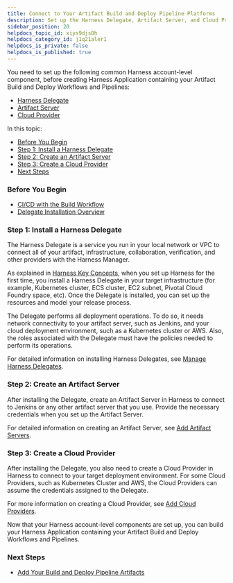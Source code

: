 ```yaml
---
title: Connect to Your Artifact Build and Deploy Pipeline Platforms
description: Set up the Harness Delegate, Artifact Server, and Cloud Provider for the Pipeline.
sidebar_position: 20
helpdocs_topic_id: xiys9djs0h
helpdocs_category_id: j1q21aler1
helpdocs_is_private: false
helpdocs_is_published: true
---
```


You need to set up the following common Harness account-level component, before creating Harness Application containing your Artifact Build and Deploy Workflows and Pipelines:

* [Harness Delegate](1-harness-accountsetup.md#step-1-install-a-harness-delegate)
* [Artifact Server](1-harness-accountsetup.md#step-2-create-an-artifact-server)
* [Cloud Provider](1-harness-accountsetup.md#step-3-create-a-cloud-provider)

In this topic:

* [Before You Begin](1-harness-accountsetup.md#before-you-begin)
* [Step 1: Install a Harness Delegate](1-harness-accountsetup.md#step-1-install-a-harness-delegate)
* [Step 2: Create an Artifact Server](1-harness-accountsetup.md#step-2-create-an-artifact-server)
* [Step 3: Create a Cloud Provider](1-harness-accountsetup.md#step-3-create-a-cloud-provider)
* [Next Steps](1-harness-accountsetup.md#next-steps)

### Before You Begin

* [CI/CD with the Build Workflow](../concepts-cd/deployment-types/ci-cd-with-the-build-workflow.md)
* [Delegate Installation Overview](https://docs.harness.io/article/igftn7rrtg-delegate-installation-overview)

### Step 1: Install a Harness Delegate

The Harness Delegate is a service you run in your local network or VPC to connect all of your artifact, infrastructure, collaboration, verification, and other providers with the Harness Manager.

As explained in [Harness Key Concepts](https://docs.harness.io/article/4o7oqwih6h-harness-key-concepts), when you set up Harness for the first time, you install a Harness Delegate in your target infrastructure (for example, Kubernetes cluster, ECS cluster, EC2 subnet, Pivotal Cloud Foundry space, etc). Once the Delegate is installed, you can set up the resources and model your release process.

The Delegate performs all deployment operations. To do so, it needs network connectivity to your artifact server, such as Jenkins, and your cloud deployment environment, such as a Kubernetes cluster or AWS. Also, the roles associated with the Delegate must have the policies needed to perform its operations.

For detailed information on installing Harness Delegates, see [Manage Harness Delegates](https://docs.harness.io/category/gyd73rp7np-manage-delegates).

### Step 2: Create an Artifact Server

After installing the Delegate, create an Artifact Server in Harness to connect to Jenkins or any other artifact server that you use. Provide the necessary credentials when you set up the Artifact Server.

For detailed information on creating an Artifact Server, see [Add Artifact Servers](https://docs.harness.io/article/7dghbx1dbl-configuring-artifact-server).

### Step 3: Create a Cloud Provider

After installing the Delegate, you also need to create a Cloud Provider in Harness to connect to your target deployment environment. For some Cloud Providers, such as Kubernetes Cluster and AWS, the Cloud Providers can assume the credentials assigned to the Delegate.

For more information on creating a Cloud Provider, see [Add Cloud Providers](https://docs.harness.io/article/whwnovprrb-cloud-providers).

Now that your Harness account-level components are set up, you can build your Harness Application containing your Artifact Build and Deploy Workflows and Pipelines.

### Next Steps

* [Add Your Build and Deploy Pipeline Artifacts](2-service-and-artifact-source.md)

